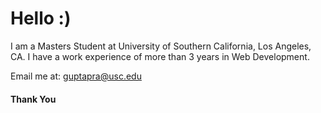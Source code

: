 # Hello :)

I am a Masters Student at University of Southern California, Los Angeles, CA.
I have a work experience of more than 3 years in Web Development.

Email me at: guptapra@usc.edu

#### Thank You
